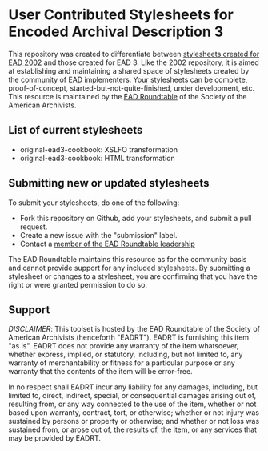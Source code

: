 User Contributed Stylesheets for Encoded Archival Description 3
=============================================================

This repository was created to differentiate between [stylesheets created for EAD 2002](https://github.com/saa-ead-roundtable/ead-stylesheets) and those created for EAD 3. Like the 2002 repository, it is aimed at establishing and maintaining a shared space of stylesheets created by the community of EAD implementers. Your stylesheets can be complete, proof-of-concept, started-but-not-quite-finished, under development, etc. This resource is maintained by the [EAD Roundtable](http://www2.archivists.org/groups/encoded-archival-description-ead-roundtable) of the Society of the American Archivists.

List of current stylesheets
---------------------------

* original-ead3-cookbook: XSLFO transformation
* original-ead3-cookbook: HTML transformation

Submitting new or updated stylesheets
-------------------------------------

To submit your stylesheets, do one of the following:

* Fork this repository on Github, add your stylesheets, and submit a pull request.
* Create a new issue with the "submission" label.
* Contact a [member of the EAD Roundtable leadership](http://saa.archivists.org/4DCGI/committees/Roles.html?Action=Show_Comm_Roles&CommCode=SAA**CTBL-EAD&Name=Officers&Status=Active)

The EAD Roundtable maintains this resource as for the community basis and cannot provide support for any included stylesheets. By submitting a stylesheet or changes to a stylesheet, you are confirming that you have the right or were granted permission to do so.

Support
-------

_DISCLAIMER_: This toolset is hosted by the EAD Roundtable of the Society of American Archivists (henceforth "EADRT"). EADRT is furnishing this item "as is". EADRT does not provide any warranty of the item whatsoever, whether express, implied, or statutory, including, but not limited to, any warranty of merchantability or fitness for a particular purpose or any warranty that the contents of the item will be error-free.

In no respect shall EADRT incur any liability for any damages, including, but limited to, direct, indirect, special, or consequential damages arising out of, resulting from, or any way connected to the use of the item, whether or not based upon warranty, contract, tort, or otherwise; whether or not injury was sustained by persons or property or otherwise; and whether or not loss was sustained from, or arose out of, the results of, the item, or any services that may be provided by EADRT. 
